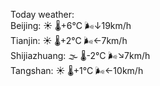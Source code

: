 Today weather:  
Beijing: ☀️   🌡️+6°C 🌬️↓19km/h  
Tianjin: ☀️   🌡️+2°C 🌬️←7km/h  
Shijiazhuang: 🌫  🌡️-2°C 🌬️↘7km/h  
Tangshan: ☀️   🌡️+1°C 🌬️←10km/h  
